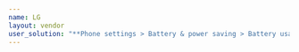 ```yaml
---
name: LG
layout: vendor
user_solution: "**Phone settings > Battery & power saving > Battery usage > Ignore optimizations > Turn on** to ignore battery optimization for Sleep as Android."
---
```


